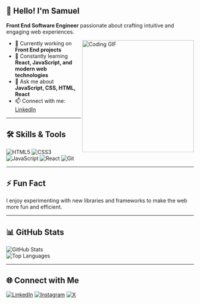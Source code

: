 ## 👋 Hello! I'm Samuel

**Front End Software Engineer** passionate about crafting intuitive and engaging web experiences.  

<img align="right" alt="Coding GIF" src="https://media.giphy.com/media/13HgwGsXF0aiGY/giphy.gif" width="300" />

- 🔭 Currently working on **Front End projects**  
- 🌱 Constantly learning **React, JavaScript, and modern web technologies**  
- 💬 Ask me about **JavaScript, CSS, HTML, React**  
- 📫 Connect with me: [LinkedIn](https://www.linkedin.com/in/sangelesgutierrez/)  

---

## 🛠 Skills & Tools
![HTML5](https://img.shields.io/badge/HTML5-E34F26?style=for-the-badge&logo=html5&logoColor=white)
![CSS3](https://img.shields.io/badge/CSS3-1572B6?style=for-the-badge&logo=css3&logoColor=white)
![JavaScript](https://img.shields.io/badge/JavaScript-F7DF1E?style=for-the-badge&logo=javascript&logoColor=black)
![React](https://img.shields.io/badge/React-61DAFB?style=for-the-badge&logo=react&logoColor=black)
![Git](https://img.shields.io/badge/Git-F05032?style=for-the-badge&logo=git&logoColor=white)

---

## ⚡ Fun Fact
I enjoy experimenting with new libraries and frameworks to make the web more fun and efficient.  

---

## 📊 GitHub Stats
![GitHub Stats](https://github-readme-stats.vercel.app/api?username=SamuelAngeles&show_icons=true&theme=radical)  
![Top Languages](https://github-readme-stats.vercel.app/api/top-langs/?username=SamuelAngeles&layout=compact&theme=radical)

---

## 🌐 Connect with Me
[![LinkedIn](https://img.shields.io/badge/LinkedIn-0077B5?style=for-the-badge&logo=linkedin&logoColor=white)](https://www.linkedin.com/in/sangelesgutierrez/)
[![Instagram](https://img.shields.io/badge/Instagram-E4405F?style=for-the-badge&logo=instagram&logoColor=white)](https://www.instagram.com/saangelesgu/)
[![X](https://img.shields.io/badge/X-000000?style=for-the-badge&logo=x&logoColor=white)](https://x.com/samu3l_ag?s=21)


<!--
**sangelesgu/sangelesgu** is a ✨ _special_ ✨ repository because its `README.md` (this file) appears on your GitHub profile.

Here are some ideas to get you started:

- 🔭 I’m currently working on ...
- 🌱 I’m currently learning ...
- 👯 I’m looking to collaborate on ...
- 🤔 I’m looking for help with ...
- 💬 Ask me about ...
- 📫 How to reach me: ...
- 😄 Pronouns: ...
- ⚡ Fun fact: ...
-->
